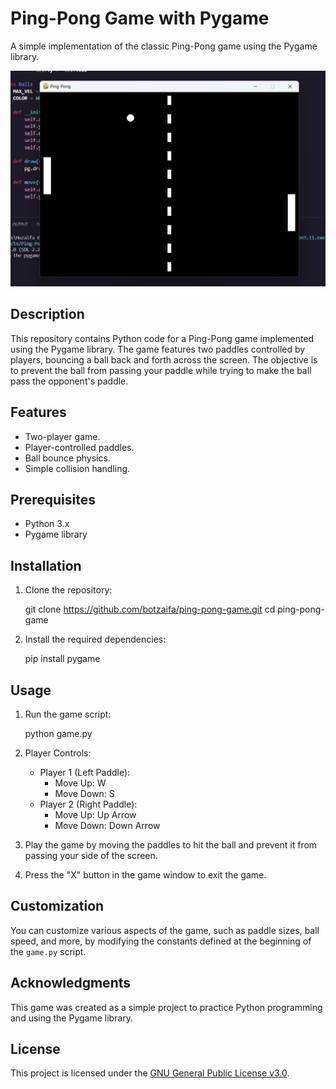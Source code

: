 # Ping-Pong Game with Pygame

A simple implementation of the classic Ping-Pong game using the Pygame library.

![Gameplay Screenshot](Ping_Pong.png)

## Description

This repository contains Python code for a Ping-Pong game implemented using the Pygame library. The game features two paddles controlled by players, bouncing a ball back and forth across the screen. The objective is to prevent the ball from passing your paddle while trying to make the ball pass the opponent's paddle.

## Features

- Two-player game.
- Player-controlled paddles.
- Ball bounce physics.
- Simple collision handling.

## Prerequisites

- Python 3.x
- Pygame library

## Installation

1. Clone the repository:

   git clone https://github.com/botzaifa/ping-pong-game.git
   cd ping-pong-game

2. Install the required dependencies:

   pip install pygame

## Usage

1. Run the game script:

   python game.py


2. Player Controls:
   - Player 1 (Left Paddle):
     - Move Up: W
     - Move Down: S
   - Player 2 (Right Paddle):
     - Move Up: Up Arrow
     - Move Down: Down Arrow

3. Play the game by moving the paddles to hit the ball and prevent it from passing your side of the screen.

4. Press the "X" button in the game window to exit the game.

## Customization

You can customize various aspects of the game, such as paddle sizes, ball speed, and more, by modifying the constants defined at the beginning of the `game.py` script.

## Acknowledgments

This game was created as a simple project to practice Python programming and using the Pygame library.

## License

This project is licensed under the [GNU General Public License v3.0](LICENSE).

